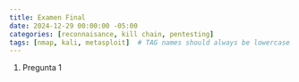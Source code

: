 ```yaml
---
title: Examen Final
date: 2024-12-29 00:00:00 -05:00
categories: [reconnaisance, kill chain, pentesting]
tags: [nmap, kali, metasploit]  # TAG names should always be lowercase
---
```



1. Pregunta 1